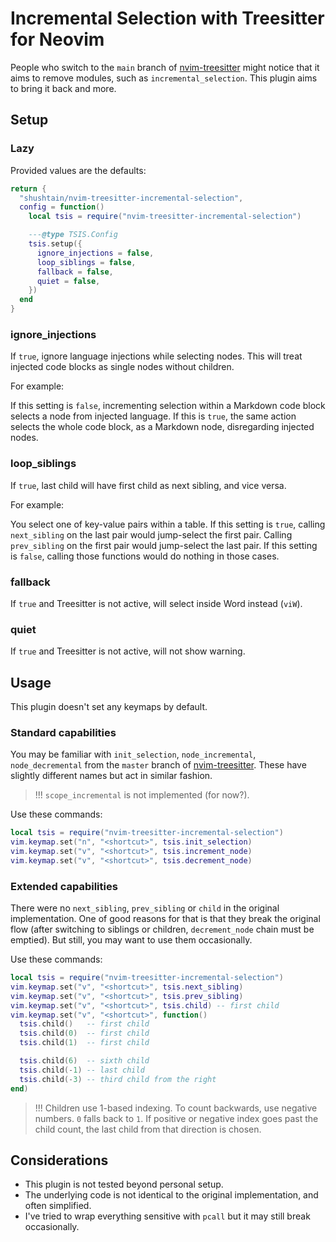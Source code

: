 # Incremental Selection with Treesitter for Neovim

People who switch to the `main` branch of [nvim-treesitter](https://github.com/nvim-treesitter/nvim-treesitter) might notice that it aims to remove modules, such as `incremental_selection`. This plugin aims to bring it back and more.

## Setup

### Lazy

Provided values are the defaults:

```lua
return {
  "shushtain/nvim-treesitter-incremental-selection",
  config = function()
    local tsis = require("nvim-treesitter-incremental-selection")

    ---@type TSIS.Config
    tsis.setup({
      ignore_injections = false,
      loop_siblings = false,
      fallback = false,
      quiet = false,
    })
  end
}
```

### ignore_injections

If `true`, ignore language injections while selecting nodes. This will treat injected code blocks as single nodes without children.

For example:

If this setting is `false`, incrementing selection within a Markdown code block selects a node from injected language. If this is `true`, the same action selects the whole code block, as a Markdown node, disregarding injected nodes.

### loop_siblings

If `true`, last child will have first child as next sibling, and vice versa.

For example:

You select one of key-value pairs within a table. If this setting is `true`, calling `next_sibling` on the last pair would jump-select the first pair. Calling `prev_sibling` on the first pair would jump-select the last pair. If this setting is `false`, calling those functions would do nothing in those cases.

### fallback

If `true` and Treesitter is not active, will select inside Word instead (`viW`).

### quiet

If `true` and Treesitter is not active, will not show warning.

## Usage

This plugin doesn't set any keymaps by default.

### Standard capabilities

You may be familiar with `init_selection`, `node_incremental`, `node_decremental` from the `master` branch of [nvim-treesitter](https://github.com/nvim-treesitter/nvim-treesitter). These have slightly different names but act in similar fashion.

> !!! `scope_incremental` is not implemented (for now?).

Use these commands:

```lua
local tsis = require("nvim-treesitter-incremental-selection")
vim.keymap.set("n", "<shortcut>", tsis.init_selection)
vim.keymap.set("v", "<shortcut>", tsis.increment_node)
vim.keymap.set("v", "<shortcut>", tsis.decrement_node)
```

### Extended capabilities

There were no `next_sibling`, `prev_sibling` or `child` in the original implementation. One of good reasons for that is that they break the original flow (after switching to siblings or children, `decrement_node` chain must be emptied). But still, you may want to use them occasionally.

Use these commands:

```lua
local tsis = require("nvim-treesitter-incremental-selection")
vim.keymap.set("v", "<shortcut>", tsis.next_sibling)
vim.keymap.set("v", "<shortcut>", tsis.prev_sibling)
vim.keymap.set("v", "<shortcut>", tsis.child) -- first child
vim.keymap.set("v", "<shortcut>", function()
  tsis.child()   -- first child
  tsis.child(0)  -- first child
  tsis.child(1)  -- first child

  tsis.child(6)  -- sixth child
  tsis.child(-1) -- last child
  tsis.child(-3) -- third child from the right
end)
```

> !!! Children use 1-based indexing. To count backwards, use negative numbers. `0` falls back to `1`. If positive or negative index goes past the child count, the last child from that direction is chosen.

## Considerations

- This plugin is not tested beyond personal setup.
- The underlying code is not identical to the original implementation, and often simplified.
- I've tried to wrap everything sensitive with `pcall` but it may still break occasionally.
